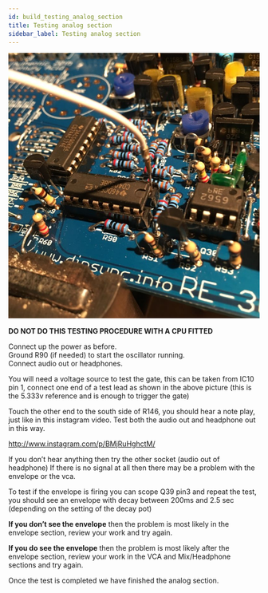 ```yaml
---
id: build_testing_analog_section
title: Testing analog section
sidebar_label: Testing analog section
---
```


![alt-text](assets/images/066.jpg)

**DO NOT DO THIS TESTING PROCEDURE WITH A CPU FITTED**

Connect up the power as before.  
Ground R90 (if needed) to start the oscillator running.  
Connect audio out or headphones.

You will need a voltage source to test the gate, this can be taken from IC10 pin 1, connect one end of a test lead as shown in the above picture (this is the 5.333v reference and is enough to trigger the gate)

Touch the other end to the south side of R146, you should hear a note play, just like in this instagram video. Test both the audio out and headphone out in this way.

http://www.instagram.com/p/BMjRuHghctM/
  
If you don’t hear anything then try the other socket (audio out of headphone) If there is no signal at all then there may be a problem with the envelope or the vca.

To test if the envelope is firing you can scope Q39 pin3 and repeat the test, you should see an envelope with decay between 200ms and 2.5 sec (depending on the setting of the decay pot)

**If you don’t see the envelope** then the problem is most likely in the envelope section, review your work and try again.

**If you do see the envelope** then the problem is most likely after the envelope section, review your work in the VCA and Mix/Headphone sections and try again.

Once the test is completed we have finished the analog section.